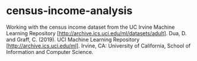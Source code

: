 # census-income-analysis
Working with the census income dataset from the UC Irvine Machine Learning Repository [http://archive.ics.uci.edu/ml/datasets/adult].
Dua, D. and Graff, C. (2019). UCI Machine Learning Repository [http://archive.ics.uci.edu/ml]. Irvine, CA: University of California, School of Information and Computer Science.

